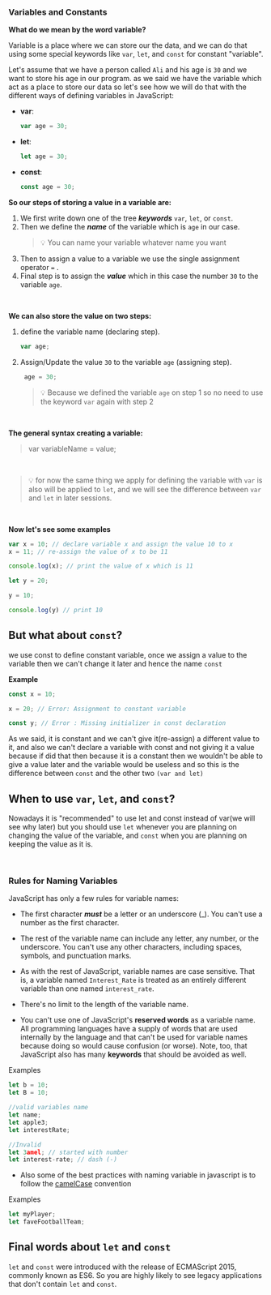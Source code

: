 ### <a id="variables">Variables and Constants</a>
**What do we mean by the word variable?**

Variable is a place where we can store our the data, and we can do that using some special keywords like `var`, `let`, and `const` for constant "variable".

Let's assume that we have a person called `Ali` and his age is `30` and we want to store his age in our program. as we said we have the variable which act as a place to store our data so let's see how we will do that with the different ways of defining variables in JavaScript:

- **var**:
    ```js 
    var age = 30;
    ``` 

- **let**:
  ```js
  let age = 30;
  ```
- **const**:
  ```js
  const age = 30;
  ```
**So our steps of storing a value in a variable are:**

1. We first write down one of the tree ***keywords*** `var`, `let`, or `const`.
2. Then we define the ***name*** of the variable which is `age` in our case.
   > 💡 You can name your variable whatever name you want
3. Then to assign a value to a variable we use the single assignment operator `=` .
4. Final step is to assign the ***value*** which in this case the number `30` to the variable `age`.

<br>

**We can also store the value on two steps:**

1. define the variable name (declaring step).
    ```js 
    var age;
    ``` 
2. Assign/Update the value `30` to the variable `age` (assigning step).
   ```js
    age = 30;
   ```
   >💡 Because we defined the variable `age` on step 1 so no need to use the keyword `var` again with step 2

<br>

**The general syntax creating a variable:**
>var variableName = value;

<br>

> 💡 for now the same thing we apply for defining the variable with `var` is also will be applied to `let`, and we will see the difference between `var` and `let` in later sessions.

<br>

**Now let's see some examples**

```js
var x = 10; // declare variable x and assign the value 10 to x
x = 11; // re-assign the value of x to be 11

console.log(x); // print the value of x which is 11

let y = 20;

y = 10;

console.log(y) // print 10
```

## But what about `const`?
we use const to define constant variable, once we assign a value to the variable then we can't change it later and hence the name `const`

**Example**

```js
const x = 10; 

x = 20; // Error: Assignment to constant variable

const y; // Error : Missing initializer in const declaration

```

As we said, it is constant and we can't give it(re-assign) a different value to it, and also we can't declare a variable with const and not giving it  a value because if did that then because it is a constant then we wouldn't be able to give a value later and the variable would be useless and so this is the difference between `const` and the other two `(var and let)`

## When to use `var`, `let`, and `const`?

Nowadays it is "recommended" to use let and const instead of var(we will see why later) but you should use `let` whenever you are planning on changing the value of the variable, and `const` when you are planning on keeping the value as it is.

<br/>

### Rules for Naming Variables
JavaScript has only a few rules for variable names:

* The first character ***must*** be a letter or an underscore (_). You can't use a number as the first character.

* The rest of the variable name can include any letter, any number, or the underscore. You can't use any other characters, including spaces, symbols, and punctuation marks.

* As with the rest of JavaScript, variable names are case sensitive. That is, a variable named `Interest_Rate` is treated as an entirely different variable than one named `interest_rate`.

* There's no limit to the length of the variable name.

* You can't use one of JavaScript's **reserved words** as a variable name. All programming languages have a supply of words that are used internally by the language and that can't be used for variable names because doing so would cause confusion (or worse). Note, too, that JavaScript also has many **keywords** that should be avoided as well.

Examples

```js
let b = 10;
let B = 10;

//valid variables name
let name;
let apple3;
let interestRate;

//Invalid
let 3amel; // started with number
let interest-rate; // dash (-)

```

* Also some of the best practices with naming variable in javascript is to follow the [camelCase](https://en.wikipedia.org/wiki/Naming_convention_(programming)) convention

Examples

```js
let myPlayer;
let faveFootballTeam;
```

## Final words about `let` and `const`

`let` and `const` were introduced with the release of ECMAScript 2015, commonly known as ES6. So you are highly likely to see legacy applications that don't contain `let` and `const`.


